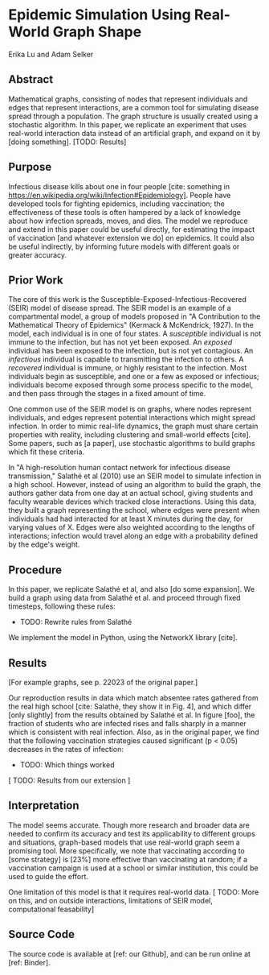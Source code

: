 # Epidemic Simulation Using Real-World Graph Shape
Erika Lu and Adam Selker


## Abstract
Mathematical graphs, consisting of nodes that represent individuals and edges that represent interactions, are a common tool for simulating disease spread through a population.  The graph structure is usually created using a stochastic algorithm.  In this paper, we replicate an experiment that uses real-world interaction data instead of an artificial graph, and expand on it by [doing something].  [TODO: Results]


## Purpose
Infectious disease kills about one in four people [cite: something in https://en.wikipedia.org/wiki/Infection#Epidemiology].  People have developed tools for fighting epidemics, including vaccination; the effectiveness of these tools is often hampered by a lack of knowledge about how infection spreads, moves, and dies.  The model we reproduce and extend in this paper could be useful directly, for estimating the impact of vaccination [and whatever extension we do] on epidemics.  It could also be useful indirectly, by informing future models with different goals or greater accuracy.


## Prior Work
The core of this work is the Susceptible-Exposed-Infectious-Recovered (SEIR) model of disease spread.  The SEIR model is an example of a compartmental model, a group of models proposed in "A Contribution to the Mathematical Theory of Epidemics" (Kermack & McKendrick, 1927).  In the model, each individual is in one of four states. A _susceptible_ individual is not immune to the infection, but has not yet been exposed.  An _exposed_ individual has been exposed to the infection, but is not yet contagious.  An _infectious_ individual is capable to transmitting the infection to others.  A _recovered_ individual is immune, or highly resistant to the infection.  Most individuals begin as susceptible, and one or a few as exposed or infectious; individuals become exposed through some process specific to the model, and then pass through the stages in a fixed amount of time.

One common use of the SEIR model is on graphs, where nodes represent individuals, and edges represent potential interactions which might spread infection.  In order to mimic real-life dynamics, the graph must share certain properties with reality, including clustering and small-world effects [cite].  Some papers, such as [a paper], use stochastic algorithms to build graphs which fit these criteria.

In "A high-resolution human contact network for infectious disease transmission," Salathé et al (2010) use an SEIR model to simulate infection in a high school.  However, instead of using an algorithm to build the graph, the authors gather data from one day at an actual school, giving students and faculty wearable devices which tracked close interactions.  Using this data, they built a graph representing the school, where edges were present when individuals had had interacted for at least X minutes during the day, for varying values of X.  Edges were also weighted according to the lengths of interactions; infection would travel along an edge with a probability defined by the edge's weight.


## Procedure

In this paper, we replicate Salathé et al, and also [do some expansion].  We build a graph using data from Salathé et al. and proceed through fixed timesteps, following these rules:
* TODO: Rewrite rules from Salathé

We implement the model in Python, using the NetworkX library [cite]. 


## Results

[For example graphs, see p. 22023 of the original paper.]

Our reproduction results in data which match absentee rates gathered from the real high school [cite: Salathé, they show it in Fig. 4], and which differ [only slightly] from the results obtained by Salathé et al.  In figure [foo], the fraction of students who are infected rises and falls sharply in a manner which is consistent with real infection.  Also, as in the original paper, we find that the following vaccination strategies caused significant (p < 0.05) decreases in the rates of infection:
* TODO: Which things worked

[ TODO: Results from our extension ]


## Interpretation

The model seems accurate.  Though more research and broader data are needed to confirm its accuracy and test its applicability to different groups and situations, graph-based models that use real-world graph seem a promising tool.  More specifically, we note that vaccinating according to [some strategy] is [23%] more effective than vaccinating at random; if a vaccination campaign is used at a school or similar institution, this could be used to guide the effort.

One limitation of this model is that it requires real-world data.  [ TODO: More on this, and on outside interactions, limitations of SEIR model, computational feasability]


## Source Code

The source code is available at [ref: our Github], and can be run online at [ref: Binder].  
